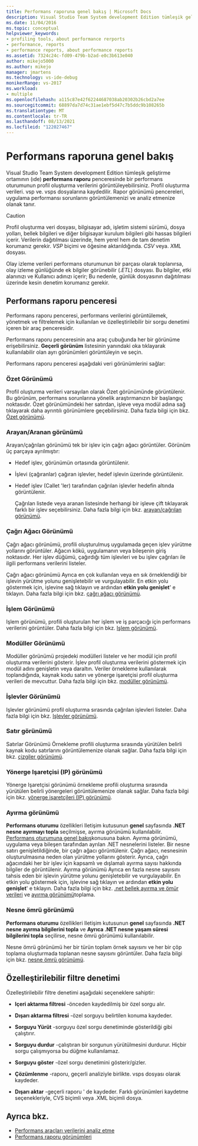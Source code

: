 ```yaml
---
title: Performans raporuna genel bakış | Microsoft Docs
description: Visual Studio Team System development Edition tümleşik geliştirme ortamının performans raporu penceresinde profil oluşturma verilerini görüntüleyin.
ms.date: 11/04/2016
ms.topic: conceptual
helpviewer_keywords:
- profiling tools, about performance rerports
- performance, reports
- performance reports, about performance reports
ms.assetid: 7324c24c-fd09-479b-b2ad-e0c3b613e040
author: mikejo5000
ms.author: mikejo
manager: jmartens
ms.technology: vs-ide-debug
monikerRange: vs-2017
ms.workload:
- multiple
ms.openlocfilehash: a115c87e42f62244687038ab20302b26cbd2a7ee
ms.sourcegitcommit: 68897da7d74c31ae1ebf5d47c7b5ddc9b108265b
ms.translationtype: MT
ms.contentlocale: tr-TR
ms.lasthandoff: 08/13/2021
ms.locfileid: "122027467"
---
```

# <a name="performance-report-overview"></a>Performans raporuna genel bakış
Visual Studio Team System development Edition tümleşik geliştirme ortamının (ıde) **performans raporu** penceresinde bir performans oturumunun profil oluşturma verilerini görüntüleyebilirsiniz. Profil oluşturma verileri. vsp ve. vsps dosyalarına kaydedilir. Rapor görünümü pencereleri, uygulama performansı sorunlarını görüntülemenizi ve analiz etmenize olanak tanır.

> [!CAUTION]
> Profil oluşturma veri dosyası, bilgisayar adı, işletim sistemi sürümü, dosya yolları, bellek bilgileri ve diğer bilgisayar kurulum bilgileri gibi hassas bilgileri içerir. Verilerin dağıtılması üzerinde, hem yerel hem de tam denetim korumanız gerekir. *VSP* biçimi ve öğesine aktarıldığında. *CSV* veya. *XML* dosyası.
>
> Olay izleme verileri performans oturumunun bir parçası olarak toplanırsa, olay izleme günlüğünde ek bilgiler görünebilir (.*ETL*) dosyası. Bu bilgiler, etki alanınızı ve Kullanıcı adınızı içerir; Bu nedenle, günlük dosyasının dağıtılması üzerinde kesin denetim korumanız gerekir.

## <a name="performance-report-window"></a>Performans raporu penceresi
 Performans raporu penceresi, performans verilerini görüntülemek, yönetmek ve filtrelemek için kullanılan ve özelleştirilebilir bir sorgu denetimi içeren bir araç penceresidir.

 Performans raporu penceresinin ana araç çubuğunda her bir görünüme erişebilirsiniz. **Geçerli görünüm** listesinin yanındaki oka tıklayarak kullanılabilir olan ayrı görünümleri görüntüleyin ve seçin.

 Performans raporu penceresi aşağıdaki veri görünümlerini sağlar:

### <a name="summary-view"></a>Özet Görünümü
 Profil oluşturma verileri varsayılan olarak Özet görünümünde görüntülenir. Bu görünüm, performans sorunlarına yönelik araştırmanızın bir başlangıç noktasıdır. Özet görünümündeki her satırdan, işleve veya modül adına sağ tıklayarak daha ayrıntılı görünümlere geçebilirsiniz. Daha fazla bilgi için bkz. [Özet görünümü](../profiling/summary-view.md).

### <a name="callercallee-view"></a>Arayan/Aranan görünümü
 Arayan/çağrılan görünümü tek bir işlev için çağrı ağacı görüntüler. Görünüm üç parçaya ayrılmıştır:

- Hedef işlev, görünümün ortasında görüntülenir.

- İşlevi (çağıranlar) çağıran işlevler, hedef işlevin üzerinde görüntülenir.

- Hedef işlev (Callet 'ler) tarafından çağrılan işlevler hedefin altında görüntülenir.

  Çağrılan listede veya aranan listesinde herhangi bir işleve çift tıklayarak farklı bir işlev seçebilirsiniz. Daha fazla bilgi için bkz. [arayan/çağrılan görünümü](../profiling/caller-callee-view.md).

### <a name="call-tree-view"></a>Çağrı Ağacı Görünümü
 Çağrı ağacı görünümü, profili oluşturulmuş uygulamada geçen işlev yürütme yollarını görüntüler. Ağacın kökü, uygulamanın veya bileşenin giriş noktasıdır. Her işlev düğümü, çağırdığı tüm işlevleri ve bu işlev çağrıları ile ilgili performans verilerini listeler.

 Çağrı ağacı görünümü Ayrıca en çok kullanılan veya en sık örneklendiği bir işlevin yürütme yolunu genişletebilir ve vurgulayabilir. En etkin yolu göstermek için, işlevine sağ tıklayın ve ardından **etkin yolu genişlet**' e tıklayın. Daha fazla bilgi için bkz. [çağrı ağacı görünümü](../profiling/call-tree-view.md).

### <a name="process-view"></a>İşlem Görünümü
 Işlem görünümü, profili oluşturulan her işlem ve iş parçacığı için performans verilerini görüntüler. Daha fazla bilgi için bkz. [Işlem görünümü](../profiling/process-view.md).

### <a name="modules-view"></a>Modüller Görünümü
 Modüller görünümü projedeki modülleri listeler ve her modül için profil oluşturma verilerini gösterir. İşlev profil oluşturma verilerini göstermek için modül adını genişletin veya daraltın. Veriler örnekleme kullanılarak toplandığında, kaynak kodu satırı ve yönerge işaretçisi profil oluşturma verileri de mevcuttur. Daha fazla bilgi için bkz. [modüller görünümü](../profiling/modules-view.md).

### <a name="functions-view"></a>İşlevler Görünümü
 Işlevler görünümü profil oluşturma sırasında çağrılan işlevleri listeler. Daha fazla bilgi için bkz. [Işlevler görünümü](../profiling/functions-view.md).

### <a name="line-view"></a>Satır görünümü
 Satırlar Görünümü Örnekleme profili oluşturma sırasında yürütülen belirli kaynak kodu satırlarını görüntülemenize olanak sağlar. Daha fazla bilgi için bkz. [çizgiler görünümü](../profiling/lines-view.md).

### <a name="instruction-pointer-ip-view"></a>Yönerge Işaretçisi (IP) görünümü
 Yönerge Işaretçisi görünümü örnekleme profili oluşturma sırasında yürütülen belirli yönergeleri görüntülemenize olanak sağlar. Daha fazla bilgi için bkz. [yönerge işaretçileri (IP) görünümü](../profiling/instruction-pointers-ips-view.md).

### <a name="allocation-view"></a>Ayırma görünümü
 **Performans oturumu** özellikleri Iletişim kutusunun **genel** sayfasında **.NET nesne ayırmayı topla** seçilmişse, ayırma görünümü kullanılabilir. [Performans oturumuna genel bakış](../profiling/performance-session-overview.md)konusuna bakın. Ayırma görünümü, uygulama veya bileşen tarafından ayrılan .NET nesnelerini listeler. Bir nesne satırı genişletildiğinde, bir çağrı ağacı görüntülenir. Çağrı ağacı, nesnesinin oluşturulmasına neden olan yürütme yollarını gösterir. Ayrıca, çağrı ağacındaki her bir işlev için kapsamlı ve dışlamalı ayırma sayısı hakkında bilgiler de görüntülenir. Ayırma görünümü Ayrıca en fazla nesne sayısını tahsis eden bir işlevin yürütme yolunu genişletebilir ve vurgulayabilir. En etkin yolu göstermek için, işlevine sağ tıklayın ve ardından **etkin yolu genişlet**' e tıklayın. Daha fazla bilgi için bkz. [.net bellek ayırma ve ömür verileri](../profiling/collecting-dotnet-memory-allocation-and-lifetime-data.md) ve [ayırma görünümü](../profiling/dotnet-memory-allocations-view.md)toplama.

### <a name="objects-lifetime-view"></a>Nesne ömrü görünümü
 **Performans oturumu** özellikleri Iletişim kutusunun **genel** sayfasında **.NET nesne ayırma bilgilerini topla** ve **Ayrıca .NET nesne yaşam süresi bilgilerini topla** seçilirse, nesne ömrü görünümü kullanılabilir.

 Nesne ömrü görünümü her bir türün toplam örnek sayısını ve her bir çöp toplama oluşturmada toplanan nesne sayısını görüntüler. Daha fazla bilgi için bkz. [nesne ömrü görünümü](../profiling/object-lifetime-view.md).

## <a name="customizable-filter-control"></a>Özelleştirilebilir filtre denetimi
 Özelleştirilebilir filtre denetimi aşağıdaki seçeneklere sahiptir:

- **Içeri aktarma filtresi** -önceden kaydedilmiş bir özel sorgu alır.

- **Dışarı aktarma filtresi** -özel sorguyu belirtilen konuma kaydeder.

- **Sorguyu Yürüt** -sorguyu özel sorgu denetiminde gösterildiği gibi çalıştırır.

- **Sorguyu durdur** -çalıştıran bir sorgunun yürütülmesini durdurur. Hiçbir sorgu çalışmıyorsa bu düğme kullanılamaz.

- **Sorguyu göster** -özel sorgu denetimini gösterir/gizler.

- **Çözümlenme** -raporu, geçerli analiziyle birlikte. vsps dosyası olarak kaydeder.

- **Dışarı aktar** -geçerli raporu ' de kaydeder. Farklı görünümleri kaydetme seçenekleriyle, CVS biçimli veya .XML biçimli dosya.

## <a name="see-also"></a>Ayrıca bkz.
- [Performans araçları verilerini analiz etme](../profiling/analyzing-performance-tools-data.md)
- [Performans raporu görünümleri](../profiling/performance-report-views.md)
